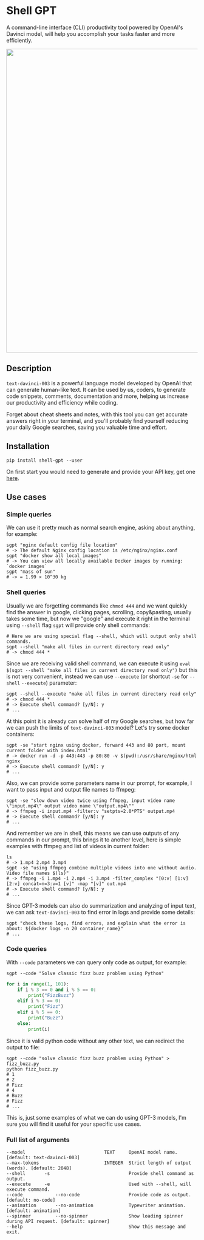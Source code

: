 # Shell GPT
A command-line interface (CLI) productivity tool powered by OpenAI's Davinci model, will help you accomplish your tasks faster and more efficiently.

<div align="center">
    <img src="https://i.ibb.co/VHVSSLL/v2-final-3.gif" width="800"/>
</div>

## Description
`text-davinci-003` is a powerful language model developed by OpenAI that can generate human-like text. It can be used by us, coders, to generate code snippets, comments, documentation and more, helping us increase our productivity and efficiency while coding.

Forget about cheat sheets and notes, with this tool you can get accurate answers right in your terminal, and you'll probably find yourself reducing your daily Google searches, saving you valuable time and effort.

## Installation
```shell
pip install shell-gpt --user
```
On first start you would need to generate and provide your API key, get one [here](https://beta.openai.com/account/api-keys).

## Use cases
### Simple queries
We can use it pretty much as normal search engine, asking about anything, for example:
```shell
sgpt "nginx default config file location"
# -> The default Nginx config location is /etc/nginx/nginx.conf
sgpt "docker show all local images"
# -> You can view all locally available Docker images by running: `docker images`
sgpt "mass of sun"
# -> = 1.99 × 10^30 kg
```
### Shell queries
Usually we are forgetting commands like `chmod 444` and we want quickly find the answer in google, clicking pages, scrolling, copy&pasting, usually takes some time, but now we "google" and execute it right in the terminal using `--shell` flag `sgpt` will provide only shell commands:
```shell
# Here we are using special flag --shell, which will output only shell commands.
sgpt --shell "make all files in current directory read only"
# -> chmod 444 *
```
Since we are receiving valid shell command, we can execute it using `eval $(sgpt --shell "make all files in current directory read only")` but this is not very convenient, instead we can use `--execute` (or shortcut `-se` for `--shell` `--execute`) parameter:
```shell
sgpt --shell --execute "make all files in current directory read only"
# -> chmod 444 *
# -> Execute shell command? [y/N]: y
# ...
```
At this point it is already can solve half of my Google searches, but how far we can push the limits of `text-davinci-003` model? Let's try some docker containers:
```shell
sgpt -se "start nginx using docker, forward 443 and 80 port, mount current folder with index.html"
# -> docker run -d -p 443:443 -p 80:80 -v $(pwd):/usr/share/nginx/html nginx
# -> Execute shell command? [y/N]: y
# ...
```
Also, we can provide some parameters name in our prompt, for example, I want to pass input and output file names to ffmpeg:
```shell
sgpt -se "slow down video twice using ffmpeg, input video name \"input.mp4\" output video name \"output.mp4\""
# -> ffmpeg -i input.mp4 -filter:v "setpts=2.0*PTS" output.mp4
# -> Execute shell command? [y/N]: y
# ...
```
And remember we are in shell, this means we can use outputs of any commands in our prompt, this brings it to another level, here is simple examples with ffmpeg and list of videos in current folder:
```shell
ls
# -> 1.mp4 2.mp4 3.mp4
sgpt -se "using ffmpeg combine multiple videos into one without audio. Video file names $(ls)"
# -> ffmpeg -i 1.mp4 -i 2.mp4 -i 3.mp4 -filter_complex "[0:v] [1:v] [2:v] concat=n=3:v=1 [v]" -map "[v]" out.mp4
# -> Execute shell command? [y/N]: y
# ...
```
Since GPT-3 models can also do summarization and analyzing of input text, we can ask `text-davinci-003` to find error in logs and provide some details:
```shell
sgpt "check these logs, find errors, and explain what the error is about: ${docker logs -n 20 container_name}"
# ...
```
### Code queries
With `--code` parameters we can query only code as output, for example:
```shell
sgpt --code "Solve classic fizz buzz problem using Python"
```
```python
for i in range(1, 101):
    if i % 3 == 0 and i % 5 == 0:
        print("FizzBuzz")
    elif i % 3 == 0:
        print("Fizz")
    elif i % 5 == 0:
        print("Buzz")
    else:
        print(i)
```
Since it is valid python code without any other text, we can redirect the output to file:
```shell
sgpt --code "solve classic fizz buzz problem using Python" > fizz_buzz.py
python fizz_buzz.py
# 1
# 2
# Fizz
# 4
# Buzz
# Fizz
# ...
```
This is, just some examples of what we can do using GPT-3 models, I'm sure you will find it useful for your specific use cases.

### Full list of arguments
```shell
--model                             TEXT     OpenAI model name. [default: text-davinci-003]
--max-tokens                        INTEGER  Strict length of output (words). [default: 2048]
--shell       -s                             Provide shell command as output.
--execute     -e                             Used with --shell, will execute command.
--code            --no-code                  Provide code as output. [default: no-code]
--animation       --no-animation             Typewriter animation. [default: animation]
--spinner         --no-spinner               Show loading spinner during API request. [default: spinner]
--help                                       Show this message and exit.
```
